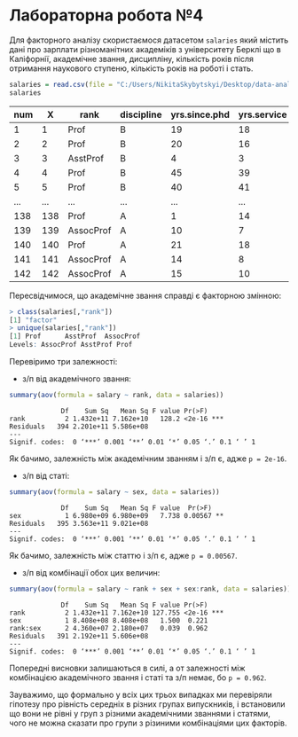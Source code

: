 # Лабораторна робота №4

Для факторного аналізу скористаємося датасетом `salaries` який містить дані про зарплати різноманітних академіків з університету Берклі що в Каліфорнії, академічне звання, дисципліну, кількість років після отримання наукового ступеню, кількість років на роботі і стать.

```R
salaries = read.csv(file = "C:/Users/NikitaSkybytskyi/Desktop/data-analysis/labs/lab-4/Salaries.csv", header = TRUE, sep=";", stringsAsFactors = TRUE)
salaries
```
num |   X |      rank | discipline | yrs.since.phd | yrs.service |  sex | salary
----|-----|-----------|------------|---------------|-------------|------|-------
1   |   1 |      Prof |          B |            19 |          18 | Male | 139750
2   |   2 |      Prof |          B |            20 |          16 | Male | 173200
3   |   3 |  AsstProf |          B |             4 |           3 | Male |  79750
4   |   4 |      Prof |          B |            45 |          39 | Male | 115000
5   |   5 |      Prof |          B |            40 |          41 | Male | 141500
... | ... |       ... |        ... |           ... |         ... |  ... |    ...
138 | 138 |      Prof |          A |             1 |          14 | Male | 105668
139 | 139 | AssocProf |          A |            10 |           7 | Male |  73877
140 | 140 |      Prof |          A |            21 |          18 | Male | 152664
141 | 141 | AssocProf |          A |            14 |           8 | Male | 100102
142 | 142 | AssocProf |          A |            15 |          10 | Male |  81500

Пересвідчимося, що академічне звання справді є факторною змінною:
```R
> class(salaries[,"rank"])
[1] "factor"
> unique(salaries[,"rank"])
[1] Prof      AsstProf  AssocProf
Levels: AssocProf AsstProf Prof
```

Перевіримо три залежності:
* з/п від академічного звання:
```R
summary(aov(formula = salary ~ rank, data = salaries))
```
```
             Df    Sum Sq   Mean Sq F value Pr(>F)    
rank          2 1.432e+11 7.162e+10   128.2 <2e-16 ***
Residuals   394 2.201e+11 5.586e+08                   
---
Signif. codes:  0 ‘***’ 0.001 ‘**’ 0.01 ‘*’ 0.05 ‘.’ 0.1 ‘ ’ 1
```
Як бачимо, залежність між академічним званням і з/п є, адже `p = 2e-16`.

* з/п від статі:
```R
summary(aov(formula = salary ~ sex, data = salaries))
```
```
             Df    Sum Sq   Mean Sq F value  Pr(>F)   
sex           1 6.980e+09 6.980e+09   7.738 0.00567 **
Residuals   395 3.563e+11 9.021e+08                   
---
Signif. codes:  0 ‘***’ 0.001 ‘**’ 0.01 ‘*’ 0.05 ‘.’ 0.1 ‘ ’ 1
```
Як бачимо, залежність між статтю і з/п є, адже `p = 0.00567`.

* з/п від комбінації обох цих величин:
```R
summary(aov(formula = salary ~ rank + sex + sex:rank, data = salaries))
```
```
             Df    Sum Sq   Mean Sq F value Pr(>F)    
rank          2 1.432e+11 7.162e+10 127.755 <2e-16 ***
sex           1 8.408e+08 8.408e+08   1.500  0.221    
rank:sex      2 4.360e+07 2.180e+07   0.039  0.962    
Residuals   391 2.192e+11 5.606e+08                   
---
Signif. codes:  0 ‘***’ 0.001 ‘**’ 0.01 ‘*’ 0.05 ‘.’ 0.1 ‘ ’ 1
```
Попередні висновки залишаються в силі, а от залежності між комбінацією академічного звання і статі та з/п немає, бо `p = 0.962`.

Зауважимо, що формально у всіх цих трьох випадках ми перевіряли гіпотезу про рівність середніх в різних групах випускників, і встановили що вони не рівні у груп з різними академічними званнями і статями, чого не можна сказати про групи з різиними комбінаціями цих факторів.